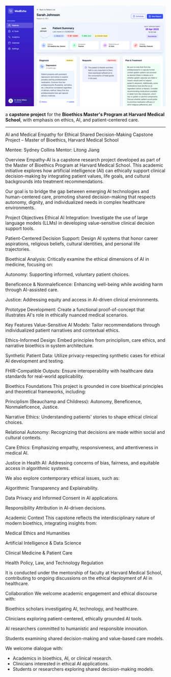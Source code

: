 
![Dashboard Screenshot](assets/dashboard_1.png)

a **capstone project** for the **Bioethics Master's Program at Harvard Medical School**, with emphasis on ethics, AI, and patient-centered care.

---

AI and Medical Empathy for Ethical Shared Decision-Making
Capstone Project – Master of Bioethics, Harvard Medical School

Mentee: Sydney Collins
Mentor: Litong Jiang

Overview
Empathy-AI is a capstone research project developed as part of the Master of Bioethics Program at Harvard Medical School. This academic initiative explores how artificial intelligence (AI) can ethically support clinical decision-making by integrating patient values, life goals, and cultural backgrounds into treatment recommendations.

Our goal is to bridge the gap between emerging AI technologies and human-centered care, promoting shared decision-making that respects autonomy, dignity, and individualized needs in complex healthcare environments.

Project Objectives
Ethical AI Integration: Investigate the use of large language models (LLMs) in developing value-sensitive clinical decision support tools.

Patient-Centered Decision Support: Design AI systems that honor career aspirations, religious beliefs, cultural identities, and personal life trajectories.

Bioethical Analysis: Critically examine the ethical dimensions of AI in medicine, focusing on:

Autonomy: Supporting informed, voluntary patient choices.

Beneficence & Nonmaleficence: Enhancing well-being while avoiding harm through AI-assisted care.

Justice: Addressing equity and access in AI-driven clinical environments.

Prototype Development: Create a functional proof-of-concept that illustrates AI's role in ethically nuanced medical scenarios.

Key Features
Value-Sensitive AI Models: Tailor recommendations through individualized patient narratives and contextual ethics.

Ethics-Informed Design: Embed principles from principlism, care ethics, and narrative bioethics in system architecture.

Synthetic Patient Data: Utilize privacy-respecting synthetic cases for ethical AI development and testing.

FHIR-Compatible Outputs: Ensure interoperability with healthcare data standards for real-world applicability.

Bioethics Foundations
This project is grounded in core bioethical principles and theoretical frameworks, including:

Principlism (Beauchamp and Childress): Autonomy, Beneficence, Nonmaleficence, Justice.

Narrative Ethics: Understanding patients' stories to shape ethical clinical choices.

Relational Autonomy: Recognizing that decisions are made within social and cultural contexts.

Care Ethics: Emphasizing empathy, responsiveness, and attentiveness in medical AI.

Justice in Health AI: Addressing concerns of bias, fairness, and equitable access in algorithmic systems.

We also explore contemporary ethical issues, such as:

Algorithmic Transparency and Explainability.

Data Privacy and Informed Consent in AI applications.

Responsibility Attribution in AI-driven decisions.

Academic Context
This capstone reflects the interdisciplinary nature of modern bioethics, integrating insights from:

Medical Ethics and Humanities

Artificial Intelligence & Data Science

Clinical Medicine & Patient Care

Health Policy, Law, and Technology Regulation

It is conducted under the mentorship of faculty at Harvard Medical School, contributing to ongoing discussions on the ethical deployment of AI in healthcare.

Collaboration
We welcome academic engagement and ethical discourse with:

Bioethics scholars investigating AI, technology, and healthcare.

Clinicians exploring patient-centered, ethically grounded AI tools.

AI researchers committed to humanistic and responsible innovation.

Students examining shared decision-making and value-based care models.

We welcome dialogue with:

- Academics in bioethics, AI, or clinical research.
- Clinicians interested in ethical AI applications.
- Students or researchers exploring shared decision-making models.

